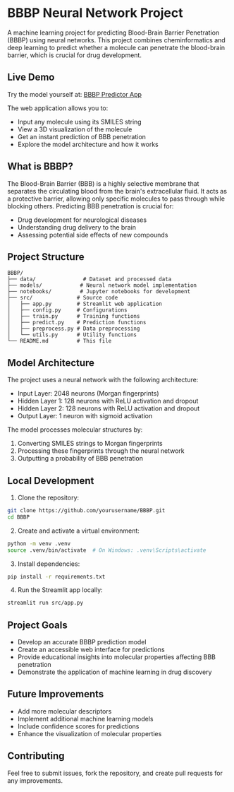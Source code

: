 # BBBP Neural Network Project

A machine learning project for predicting Blood-Brain Barrier Penetration (BBBP) using neural networks. This project combines cheminformatics and deep learning to predict whether a molecule can penetrate the blood-brain barrier, which is crucial for drug development.

## Live Demo

Try the model yourself at: [BBBP Predictor App](https://bbbppredict.streamlit.app/)

The web application allows you to:
- Input any molecule using its SMILES string
- View a 3D visualization of the molecule
- Get an instant prediction of BBB penetration
- Explore the model architecture and how it works

## What is BBBP?

The Blood-Brain Barrier (BBB) is a highly selective membrane that separates the circulating blood from the brain's extracellular fluid. It acts as a protective barrier, allowing only specific molecules to pass through while blocking others. Predicting BBB penetration is crucial for:
- Drug development for neurological diseases
- Understanding drug delivery to the brain
- Assessing potential side effects of new compounds

## Project Structure

```
BBBP/
├── data/               # Dataset and processed data
├── models/            # Neural network model implementation
├── notebooks/         # Jupyter notebooks for development
├── src/              # Source code
│   ├── app.py        # Streamlit web application
│   ├── config.py     # Configurations
│   ├── train.py      # Training functions
│   ├── predict.py    # Prediction functions
│   ├── preprocess.py # Data preprocessing
│   └── utils.py      # Utility functions
└── README.md         # This file
```

## Model Architecture

The project uses a neural network with the following architecture:
- Input Layer: 2048 neurons (Morgan fingerprints)
- Hidden Layer 1: 128 neurons with ReLU activation and dropout
- Hidden Layer 2: 128 neurons with ReLU activation and dropout
- Output Layer: 1 neuron with sigmoid activation

The model processes molecular structures by:
1. Converting SMILES strings to Morgan fingerprints
2. Processing these fingerprints through the neural network
3. Outputting a probability of BBB penetration

## Local Development

1. Clone the repository:
```bash
git clone https://github.com/yourusername/BBBP.git
cd BBBP
```

2. Create and activate a virtual environment:
```bash
python -m venv .venv
source .venv/bin/activate  # On Windows: .venv\Scripts\activate
```

3. Install dependencies:
```bash
pip install -r requirements.txt
```

4. Run the Streamlit app locally:
```bash
streamlit run src/app.py
```

## Project Goals

- Develop an accurate BBBP prediction model
- Create an accessible web interface for predictions
- Provide educational insights into molecular properties affecting BBB penetration
- Demonstrate the application of machine learning in drug discovery

## Future Improvements

- Add more molecular descriptors
- Implement additional machine learning models
- Include confidence scores for predictions
- Enhance the visualization of molecular properties

## Contributing

Feel free to submit issues, fork the repository, and create pull requests for any improvements.
